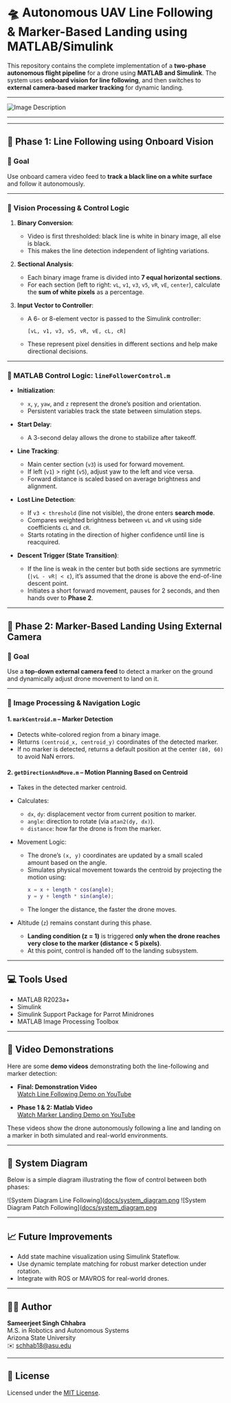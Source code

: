 # 🛸 Autonomous UAV Line Following & Marker-Based Landing using MATLAB/Simulink

This repository contains the complete implementation of a **two-phase autonomous flight pipeline** for a drone using **MATLAB and Simulink**. The system uses **onboard vision for line following**, and then switches to **external camera-based marker tracking** for dynamic landing.

---
![Image Description]([https://your-https-link.com/image.png](https://raw.githubusercontent.com/Sjschhabra/uav-dynamic-landing-line-tracking/refs/heads/main/Screenshot%20(96).png))

---


---

## 🚦 Phase 1: Line Following using Onboard Vision

### 🎯 Goal

Use onboard camera video feed to **track a black line on a white surface** and follow it autonomously.

---

### 🧠 Vision Processing & Control Logic

1. **Binary Conversion**:
   - Video is first thresholded: black line is white in binary image, all else is black.
   - This makes the line detection independent of lighting variations.

2. **Sectional Analysis**:
   - Each binary image frame is divided into **7 equal horizontal sections**.
   - For each section (left to right: `vL`, `v1`, `v3`, `v5`, `vR`, `vE`, `center`), calculate the **sum of white pixels** as a percentage.

3. **Input Vector to Controller**:
   - A 6- or 8-element vector is passed to the Simulink controller:
     ```
     [vL, v1, v3, v5, vR, vE, cL, cR]
     ```
   - These represent pixel densities in different sections and help make directional decisions.

---

### 🧠 MATLAB Control Logic: `lineFollowerControl.m`

- **Initialization**:
  - `x`, `y`, `yaw`, and `z` represent the drone’s position and orientation.
  - Persistent variables track the state between simulation steps.

- **Start Delay**:
  - A 3-second delay allows the drone to stabilize after takeoff.

- **Line Tracking**:
  - Main center section (`v3`) is used for forward movement.
  - If left (`v1`) > right (`v5`), adjust yaw to the left and vice versa.
  - Forward distance is scaled based on average brightness and alignment.

- **Lost Line Detection**:
  - If `v3 < threshold` (line not visible), the drone enters **search mode**.
  - Compares weighted brightness between `vL` and `vR` using side coefficients `cL` and `cR`.
  - Starts rotating in the direction of higher confidence until line is reacquired.

- **Descent Trigger (State Transition)**:
  - If the line is weak in the center but both side sections are symmetric (`|vL - vR| < ε`), it’s assumed that the drone is above the end-of-line descent point.
  - Initiates a short forward movement, pauses for 2 seconds, and then hands over to **Phase 2**.

---

## 🛬 Phase 2: Marker-Based Landing Using External Camera

### 🎯 Goal

Use a **top-down external camera feed** to detect a marker on the ground and dynamically adjust drone movement to land on it.

---

### 🧠 Image Processing & Navigation Logic

#### 1. `markCentroid.m` – Marker Detection

- Detects white-colored region from a binary image.
- Returns `(centroid_x, centroid_y)` coordinates of the detected marker.
- If no marker is detected, returns a default position at the center `(80, 60)` to avoid NaN errors.

#### 2. `getDirectionAndMove.m` – Motion Planning Based on Centroid

- Takes in the detected marker centroid.
- Calculates:
  - `dx`, `dy`: displacement vector from current position to marker.
  - `angle`: direction to rotate (via `atan2(dy, dx)`).
  - `distance`: how far the drone is from the marker.

- Movement Logic:
  - The drone’s `(x, y)` coordinates are updated by a small scaled amount based on the angle.
  - Simulates physical movement towards the centroid by projecting the motion using:
    ```matlab
    x = x + length * cos(angle);
    y = y + length * sin(angle);
    ```
  - The longer the distance, the faster the drone moves.

- Altitude (`z`) remains constant during this phase.
  - **Landing condition (z = 1)** is triggered **only when the drone reaches very close to the marker (distance < 5 pixels)**.
  - At this point, control is handed off to the landing subsystem.

---

## 💻 Tools Used

- MATLAB R2023a+
- Simulink
- Simulink Support Package for Parrot Minidrones
- MATLAB Image Processing Toolbox

---

## 🎥 Video Demonstrations

Here are some **demo videos** demonstrating both the line-following and marker detection:

- **Final: Demonstration Video**  
  [Watch Line Following Demo on YouTube](https://www.youtube.com/watch?v=YOUR_VIDEO_LINK)

- **Phase 1 & 2: Matlab Video**  
  [Watch Marker Landing Demo on YouTube](https://www.youtube.com/watch?v=YOUR_VIDEO_LINK)

These videos show the drone autonomously following a line and landing on a marker in both simulated and real-world environments.

---

## 📸 System Diagram

Below is a simple diagram illustrating the flow of control between both phases:

![System Diagram Line Following]([docs/system_diagram.png](https://raw.githubusercontent.com/Sjschhabra/uav-dynamic-landing-line-tracking/refs/heads/main/Screenshot%20(95).png)
![System Diagram Patch Following]([docs/system_diagram.png](https://raw.githubusercontent.com/Sjschhabra/uav-dynamic-landing-line-tracking/refs/heads/main/Screenshot%20(94).png)

---

## 📈 Future Improvements

- Add state machine visualization using Simulink Stateflow.
- Use dynamic template matching for robust marker detection under rotation.
- Integrate with ROS or MAVROS for real-world drones.

---

## 👨‍💻 Author

**Sameerjeet Singh Chhabra**  
M.S. in Robotics and Autonomous Systems  
Arizona State University  
✉️ schhab18@asu.edu

---

## 📄 License

Licensed under the [MIT License](LICENSE).


